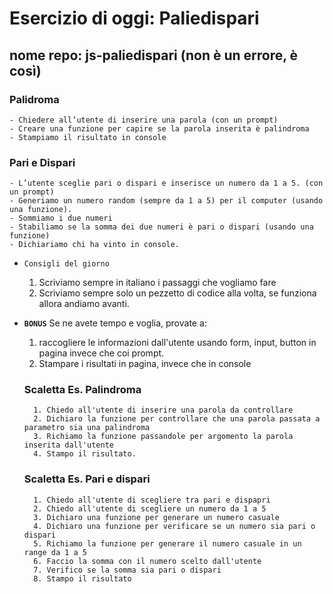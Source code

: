 # Esercizio di oggi: Paliedispari
## nome repo: js-paliedispari  (non è un errore, è così)
### Palidroma
    - Chiedere all’utente di inserire una parola (con un prompt)
    - Creare una funzione per capire se la parola inserita è palindroma
    - Stampiamo il risultato in console

### Pari e Dispari
    - L’utente sceglie pari o dispari e inserisce un numero da 1 a 5. (con un prompt)
    - Generiamo un numero random (sempre da 1 a 5) per il computer (usando una funzione).
    - Sommiamo i due numeri
    - Stabiliamo se la somma dei due numeri è pari o dispari (usando una funzione)
    - Dichiariamo chi ha vinto in console.
- `Consigli del giorno`
    1. Scriviamo sempre in italiano i passaggi che vogliamo fare
    2. Scriviamo sempre solo un pezzetto di codice alla volta, se funziona allora andiamo avanti.
- **`BONUS`** 
    Se ne avete tempo e voglia, provate a:
    1. raccogliere le informazioni dall'utente usando form, input, button in pagina invece che coi prompt.
    2. Stampare i risultati in pagina, invece che in console


    ### Scaletta Es. Palindroma
        1. Chiedo all'utente di inserire una parola da controllare
        2. Dichiaro la funzione per controllare che una parola passata a parametro sia una palindroma
        3. Richiamo la funzione passandole per argomento la parola inserita dall'utente
        4. Stampo il risultato.

    ### Scaletta Es. Pari e dispari
        1. Chiedo all'utente di scegliere tra pari e dispapri
        2. Chiedo all'utente di scegliere un numero da 1 a 5
        3. Dichiaro una funzione per generare un numero casuale 
        4. Dichiaro una funzione per verificare se un numero sia pari o dispari
        5. Richiamo la funzione per generare il numero casuale in un range da 1 a 5
        6. Faccio la somma con il numero scelto dall'utente
        7. Verifico se la somma sia pari o dispari
        8. Stampo il risultato 